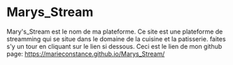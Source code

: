 # Marys_Stream
Mary's_Stream est le nom de ma plateforme.
Ce site est une plateforme de streamming qui se situe dans le domaine de la cuisine et la patisserie. faites s'y un tour en cliquant sur le lien si dessous.
Ceci est le lien de mon github page:
https://marieconstance.github.io/Marys_Stream/
